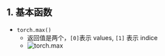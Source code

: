 


## 1. 基本函数

- `torch.max()`
    - 返回值是两个，`[0]`表示 values, `[1]` 表示 indice
    - ![torch.max](./images/max.png)
    